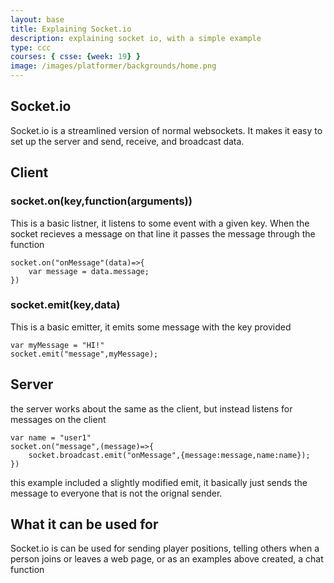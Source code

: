 ```yaml
---
layout: base
title: Explaining Socket.io
description: explaining socket io, with a simple example
type: ccc
courses: { csse: {week: 19} }
image: /images/platformer/backgrounds/home.png
---
```

## Socket.io
Socket.io is a streamlined version of normal websockets. It makes it easy to set up the server and send, receive, and broadcast data.

## Client

### socket.on(key,function(arguments))
This is a basic listner, it listens to some event with a given key. When the socket recieves a message on that line it passes the message through the function

```
socket.on("onMessage"(data)=>{
    var message = data.message;
})
```

### socket.emit(key,data)
This is a basic emitter, it emits some message with the key provided

```
var myMessage = "HI!"
socket.emit("message",myMessage);
```

## Server

the server works about the same as the client, but instead listens for messages on the client

```
var name = "user1"
socket.on("message",(message)=>{
    socket.broadcast.emit("onMessage",{message:message,name:name});
})
```
this example included a slightly modified emit, it basically just sends the message to everyone that is not the orignal sender.

## What it can be used for

Socket.io is can be used for sending player positions, telling others when a person joins or leaves a web page, or as an examples above created, a chat function


